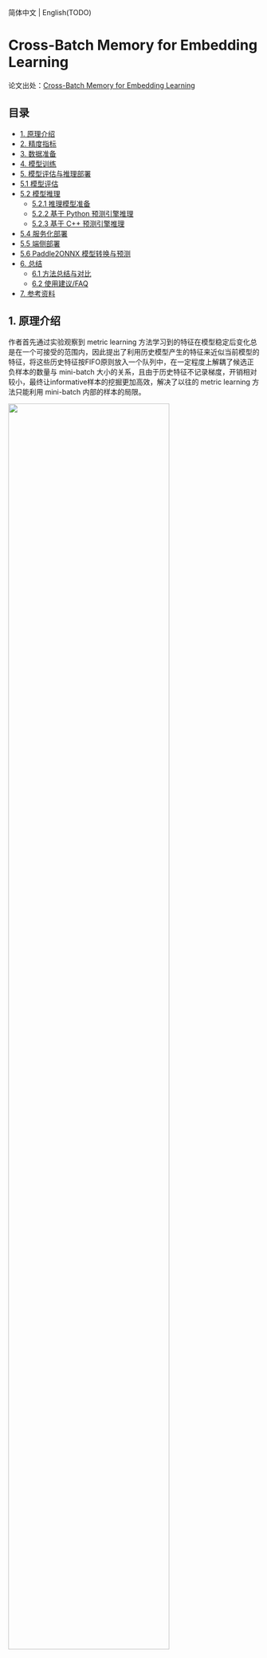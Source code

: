 简体中文 | English(TODO)

# Cross-Batch Memory for Embedding Learning

论文出处：[Cross-Batch Memory for Embedding Learning](https://arxiv.org/pdf/1912.06798.pdf)

## 目录

- [1. 原理介绍](#1-原理介绍)
- [2. 精度指标](#2-精度指标)
- [3. 数据准备](#3-数据准备)
- [4. 模型训练](#4-模型训练)
- [5. 模型评估与推理部署](#5-模型评估与推理部署)
- [5.1 模型评估](#51-模型评估)
- [5.2 模型推理](#52-模型推理)
    - [5.2.1 推理模型准备](#521-推理模型准备)
    - [5.2.2 基于 Python 预测引擎推理](#522-基于-python-预测引擎推理)
    - [5.2.3 基于 C++ 预测引擎推理](#523-基于-c-预测引擎推理)
- [5.4 服务化部署](#54-服务化部署)
- [5.5 端侧部署](#55-端侧部署)
- [5.6 Paddle2ONNX 模型转换与预测](#56-paddle2onnx-模型转换与预测)
- [6. 总结](#6-总结)
    - [6.1 方法总结与对比](#61-方法总结与对比)
    - [6.2 使用建议/FAQ](#62-使用建议faq)
- [7. 参考资料](#7-参考资料)

## 1. 原理介绍

作者首先通过实验观察到 metric learning 方法学习到的特征在模型稳定后变化总是在一个可接受的范围内，因此提出了利用历史模型产生的特征来近似当前模型的特征，将这些历史特征按FIFO原则放入一个队列中，在一定程度上解耦了候选正负样本的数量与 mini-batch 大小的关系，且由于历史特征不记录梯度，开销相对较小，最终让informative样本的挖掘更加高效，解决了以往的 metric learning 方法只能利用 mini-batch 内部的样本的局限。

<img src="../../../images/algorithm_introduction/xbm.jpg" width="80%">

## 2. 精度指标

以下表格总结了复现的 Cross-Batch Memory for Embedding Learning 在 SOP 数据集上的精度指标，

| 配置文件 | recall@1(\%) | mAP(\%) | 参考recall@1(\%) | 参考mAP(\%) | 预训练模型下载地址 | inference模型下载地址 |
| -------- | ------------ | ------- | ---------------- | ----------- | ------------------ | --------------------- |
| xbm.yaml | 81.0         | 61.9    | 80.6             | -           | [xbm_resnet50_pretrained.pdparams](https://paddle-imagenet-models-name.bj.bcebos.com/dygraph/metric_learning/xbm/xbm_resnet50_pretrained.pdparams)                  | [xbm_resnet50_infer.tar](https://paddle-imagenet-models-name.bj.bcebos.com/dygraph/metric_learning/xbm/xbm_resnet50_infer.tar)                     |

接下来主要以`xbm.yaml`配置和训练好的模型文件为例，展示在 SOP 数据集上进行训练、测试、推理的过程。

## 3. 数据准备

下载 [Stanford Online Products (SOP)](https://aistudio.baidu.com/aistudio/datasetdetail/5103) 数据集，解压到 `PaddleClas/dataset/` 下，将文件夹重命名为 `SOP` ，并组织成以下文件结构：

  ```shell
  PaddleClas/dataset/
  └── SOP/
      ├── coffee_maker_final/    # coffee_maker_final类别图片文件夹
      ├── kettle_final/          # kettle_final类别图片文件夹
      ├── ...                    # ...类别图片文件夹
      ├── ...                    # ...类别图片文件夹
      ├── train_list.txt         # 训练集路径文件
      └── test_list.txt          # gallery(query)集路径文件
  ```

## 4. 模型训练

1. 执行以下命令开始训练

    单卡训练：
    ```shell
    python3.7 tools/train.py -c ./ppcls/configs/metric_learning/xbm.yaml
    ```
    注：单卡训练大约需要4个小时。

2. 查看训练日志和保存的模型参数文件

    训练过程中会在屏幕上实时打印loss等指标信息，同时会保存日志文件`train.log`、模型参数文件`*.pdparams`、优化器参数文件`*.pdopt`等内容到`Global.output_dir`指定的文件夹下，默认在`PaddleClas/output/RecModel/`文件夹下。

## 5. 模型评估与推理部署

### 5.1 模型评估

准备用于评估的`*.pdparams`模型参数文件，可以使用训练好的模型，也可以使用[4. 模型训练](#4-模型训练)中保存的模型。

- 以训练过程中保存的`latest.pdparams`为例，执行如下命令即可进行评估。

  ```shell
  python3.7 tools/eval.py \
  -c ./ppcls/configs/metric_learning/xbm.yaml \
  -o Global.pretrained_model="./output/RecModel/latest"
  ```

- 以训练好的模型为例，下载 [xbm_resnet50_pretrained.pdparams](https://paddle-imagenet-models-name.bj.bcebos.com/dygraph/metric_learning/xbm/xbm_resnet50_pretrained.pdparams) 到 `PaddleClas/pretrained_models` 文件夹中，执行如下命令即可进行评估。

  ```shell
  # 下载模型
  cd PaddleClas
  mkdir pretrained_models
  cd pretrained_models
  wget https://paddle-imagenet-models-name.bj.bcebos.com/dygraph/metric_learning/xbm/xbm_resnet50_pretrained.pdparams
  cd ..
  # 评估
  python3.7 tools/eval.py \
  -c ./ppcls/configs/metric_learning/xbm.yaml \
  -o Global.pretrained_model="pretrained_models/xbm_resnet50_pretrained"
  ```
  注：`pretrained_model` 后填入的地址不需要加 `.pdparams` 后缀，在程序运行时会自动补上。

- 查看输出结果
  ```log
  ...
  ...
  ppcls INFO: query feature calculation process: [0/237]
  ppcls INFO: query feature calculation process: [20/237]
  ppcls INFO: query feature calculation process: [40/237]
  ppcls INFO: query feature calculation process: [60/237]
  ppcls INFO: query feature calculation process: [80/237]
  ppcls INFO: query feature calculation process: [100/237]
  ppcls INFO: query feature calculation process: [120/237]
  ppcls INFO: query feature calculation process: [140/237]
  ppcls INFO: query feature calculation process: [160/237]
  ppcls INFO: query feature calculation process: [180/237]
  ppcls INFO: query feature calculation process: [200/237]
  ppcls INFO: query feature calculation process: [220/237]
  ppcls INFO: Build query done, all feat shape: [60502, 128], begin to eval..
  ppcls INFO: re_ranking=False
  ppcls INFO: [Eval][Epoch 0][Avg]recall1: 0.81083, recall5: 0.89263, mAP: 0.62097
  ```
  默认评估日志保存在`PaddleClas/output/RecModel/eval.log`中，可以看到我们提供的 `xbm_pretrained.pdparams` 模型在 SOP 数据集上的评估指标为recall@1=0.81083，recall@5=0.89263，mAP=0.62097

- 使用re-ranking功能提升评估精度

  可参考 [ReID #41-模型评估](../../algorithm_introduction/ReID.md) 文档的re-ranking使用方法。

  **注**：目前re-ranking的计算复杂度较高，因此默认不启用。

### 5.2 模型推理

#### 5.2.1 推理模型准备

可以将训练过程中保存的模型文件转换成 inference 模型并推理，或者使用我们提供的转换好的 inference 模型直接进行推理
  - 将训练过程中保存的模型文件转换成 inference 模型，同样以 `latest.pdparams` 为例，执行以下命令进行转换
    ```shell
    python3.7 tools/export_model.py \
    -c ./ppcls/configs/metric_learning/xbm.yaml \
    -o Global.pretrained_model="output/RecModel/latest" \
    -o Global.save_inference_dir="./deploy/xbm_resnet50_infer"
    ```

  - 或者下载并解压我们提供的 inference 模型
    ```shell
    cd ./deploy
    wget https://paddle-imagenet-models-name.bj.bcebos.com/dygraph/metric_learning/xbm/xbm_resnet50_infer.tar
    tar -xf xbm_resnet50_infer.tar
    cd ../
    ```

#### 5.2.2 基于 Python 预测引擎推理

  1. 修改 `PaddleClas/deploy/configs/inference_rec.yaml`
      - 将 `infer_imgs:` 后的路径段改为 SOP 中 query 文件夹下的任意一张图片路径（下方配置使用的是`111085122871_0.jpg`图片的路径）
      - 将 `rec_inference_model_dir:` 后的字段改为解压出来的 xbm_resnet50_infer 文件夹路径
      - 将 `transform_ops:` 字段下的预处理配置改为 `xbm.yaml` 中`Eval.Query.dataset` 下的预处理配置

      ```yaml
      Global:
        infer_imgs: "../dataset/SOP/bicycle_final/111085122871_0.JPG"
        rec_inference_model_dir: "./xbm_resnet50_infer"
        batch_size: 1
        use_gpu: False
        enable_mkldnn: True
        cpu_num_threads: 10
        enable_benchmark: False
        use_fp16: False
        ir_optim: True
        use_tensorrt: False
        gpu_mem: 8000
        enable_profile: False

      RecPreProcess:
        transform_ops:
          - Resize:
              size: 256
          - CenterCrop:
              size: 224
          - ToTensor:
          - Normalize:
              mean: [0.485, 0.456, 0.406]
              std: [0.229, 0.224, 0.225]

      RecPostProcess: null
      ```

  2. 执行推理命令

       ```shell
       cd ./deploy/
       python3.7 python/predict_rec.py -c ./configs/inference_rec.yaml
       ```

  3. 查看输出结果，实际结果为一个长度2048的向量，表示输入图片经过模型转换后得到的特征向量

       ```log
       111085122871_0.JPG:        [ 7.13557750e-02  4.06407528e-02  1.37096271e-01 ...  4.89825793e-02  5.69130816e-02
       -2.46658940e-02]
       ```
        推理时的输出向量储存在[predict_rec.py](../../../../deploy/python/predict_rec.py#L131)的 `result_dict` 变量中。

  4. 批量预测，将配置文件中`infer_imgs:`后的路径改为为文件夹即可，如`../dataset/SOP/bicycle_final`，会预测并逐个输出query下所有图片的特征向量。

#### 5.2.3 基于 C++ 预测引擎推理

PaddleClas 提供了基于 C++ 预测引擎推理的示例，您可以参考[服务器端 C++ 预测](../../deployment/image_classification/cpp/linux.md)来完成相应的推理部署。如果您使用的是 Windows 平台，可以参考基于 Visual Studio 2019 Community CMake 编译指南完成相应的预测库编译和模型预测工作。

### 5.4 服务化部署

Paddle Serving 提供高性能、灵活易用的工业级在线推理服务。Paddle Serving 支持 RESTful、gRPC、bRPC 等多种协议，提供多种异构硬件和多种操作系统环境下推理解决方案。更多关于Paddle Serving 的介绍，可以参考Paddle Serving 代码仓库。

PaddleClas 提供了基于 Paddle Serving 来完成模型服务化部署的示例，您可以参考[模型服务化部署](../../deployment/PP-ShiTu/paddle_serving.md)来完成相应的部署工作。

### 5.5 端侧部署

Paddle Lite 是一个高性能、轻量级、灵活性强且易于扩展的深度学习推理框架，定位于支持包括移动端、嵌入式以及服务器端在内的多硬件平台。更多关于 Paddle Lite 的介绍，可以参考Paddle Lite 代码仓库。

PaddleClas 提供了基于 Paddle Lite 来完成模型端侧部署的示例，您可以参考[端侧部署](../../deployment/image_classification/paddle_lite.md)来完成相应的部署工作。

### 5.6 Paddle2ONNX 模型转换与预测

Paddle2ONNX 支持将 PaddlePaddle 模型格式转化到 ONNX 模型格式。通过 ONNX 可以完成将 Paddle 模型到多种推理引擎的部署，包括TensorRT/OpenVINO/MNN/TNN/NCNN，以及其它对 ONNX 开源格式进行支持的推理引擎或硬件。更多关于 Paddle2ONNX 的介绍，可以参考Paddle2ONNX 代码仓库。

PaddleClas 提供了基于 Paddle2ONNX 来完成 inference 模型转换 ONNX 模型并作推理预测的示例，您可以参考[Paddle2ONNX 模型转换与预测](../../deployment/image_classification/paddle2onnx.md)来完成相应的部署工作。

### 6. 总结

#### 6.1 方法总结与对比

上述算法能快速地迁移至多数的检索模型中，能进一步提升检索模型的性能，

#### 6.2 使用建议/FAQ

SOP 数据集比较小，可以尝试训练多次取最高精度。

### 7. 参考资料

1. [Cross-Batch Memory for Embedding Learning](https://arxiv.org/pdf/1912.06798.pdf)
